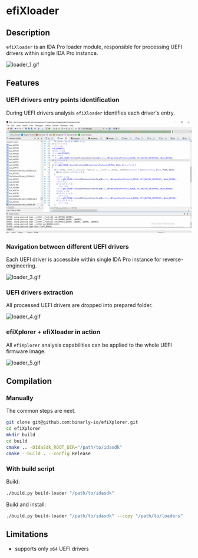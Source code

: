 # efiXloader

## Description

`efiXloader` is an IDA Pro loader module, responsible for processing UEFI drivers within single IDA Pro instance.

![loader_1.gif](pics/loader_1.gif)

## Features

### UEFI drivers entry points identification

During UEFI drivers analysis `efiXloader` identifies each driver's entry.

![loader_2.gif](pics/loader_6.gif)

### Navigation between different UEFI drivers

Each UEFI driver is accessible within single IDA Pro instance for reverse-engineering.

![loader_3.gif](pics/loader_3.gif)

### UEFI drivers extraction

All processed UEFI drivers are dropped into prepared folder.

![loader_4.gif](pics/loader_4.gif)

### efiXplorer + efiXloader in action

All `efiXplorer` analysis capabilities can be applied to the whole UEFI firmware image.

![loader_5.gif](pics/loader_5.gif)

## Compilation

### Manually

The common steps are next.

```bash
git clone git@github.com:binarly-io/efiXplorer.git
cd efiXplorer
mkdir build
cd build
cmake .. -DIdaSdk_ROOT_DIR="/path/to/idasdk"
cmake --build . --config Release
```

### With build script

Build:

```bash
./build.py build-loader "/path/to/idasdk"
```

Build and install:

```bash
./build.py build-loader "/path/to/idasdk" --copy "/path/to/loaders"
```

## Limitations

- supports only `x64` UEFI drivers
